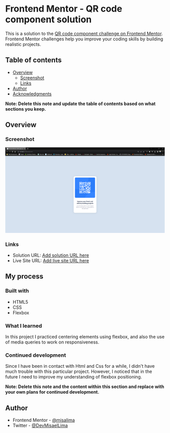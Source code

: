 # Frontend Mentor - QR code component solution

This is a solution to the [QR code component challenge on Frontend Mentor](https://www.frontendmentor.io/challenges/qr-code-component-iux_sIO_H). Frontend Mentor challenges help you improve your coding skills by building realistic projects. 

## Table of contents

- [Overview](#overview)
  - [Screenshot](#screenshot)
  - [Links](#links)
- [Author](#author)
- [Acknowledgments](#acknowledgments)

**Note: Delete this note and update the table of contents based on what sections you keep.**

## Overview

### Screenshot

![](/design/screenshot-desktop.png)

### Links

- Solution URL: [Add solution URL here](https://your-solution-url.com)
- Live Site URL: [Add live site URL here](https://your-live-site-url.com)

## My process

### Built with

- HTML5
- CSS
- Flexbox

### What I learned

In this project I practiced centering elements using flexbox, and also the use of media queries to work on responsiveness.

### Continued development

Since I have been in contact with Html and Css for a while, I didn't have much trouble with this particular project. However, I noticed that in the future I need to improve my understanding of flexbox positioning.

**Note: Delete this note and the content within this section and replace with your own plans for continued development.**

## Author

- Frontend Mentor - [@misalima](https://www.frontendmentor.io/profile/misalima)
- Twitter - [@DevMisaelLima](https://www.twitter.com/DevMisaelLima)

